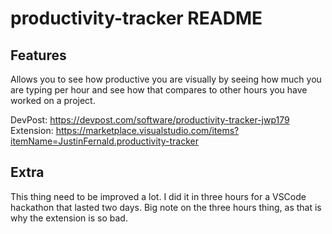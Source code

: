 # productivity-tracker README

## Features

Allows you to see how productive you are visually by seeing how much you are typing per hour and see how that compares to other hours you have worked on a project.

DevPost: https://devpost.com/software/productivity-tracker-jwp179
Extension: https://marketplace.visualstudio.com/items?itemName=JustinFernald.productivity-tracker

## Extra

This thing need to be improved a lot. I did it in three hours for a VSCode hackathon that lasted two days. Big note on the three hours thing, as that is why the extension is so bad.
